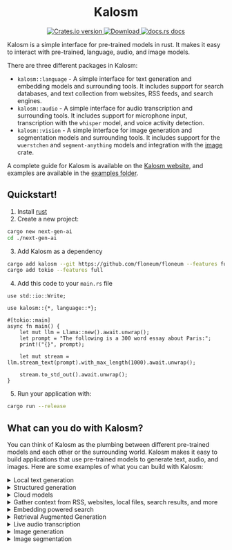 <div align="center">
  <h1>Kalosm</h1>
</div>
<div align="center">
  <!-- Crates version -->
  <a href="https://crates.io/crates/kalosm">
    <img src="https://img.shields.io/crates/v/kalosm.svg?style=flat-square"
    alt="Crates.io version" />
  </a>
  <!-- Downloads -->
  <a href="https://crates.io/crates/kalosm">
    <img src="https://img.shields.io/crates/d/kalosm.svg?style=flat-square"
      alt="Download" />
  </a>
  <!-- docs -->
  <a href="https://docs.rs/kalosm">
    <img src="https://img.shields.io/badge/docs-latest-blue.svg?style=flat-square"
      alt="docs.rs docs" />
  </a>
</div>

Kalosm is a simple interface for pre-trained models in rust. It makes it easy to interact with pre-trained, language, audio, and image models.

There are three different packages in Kalosm:
- `kalosm::language` - A simple interface for text generation and embedding models and surrounding tools. It includes support for search databases, and text collection from websites, RSS feeds, and search engines.
- `kalosm::audio` - A simple interface for audio transcription and surrounding tools. It includes support for microphone input, transcription with the `whisper` model, and voice activity detection. 
- `kalosm::vision` - A simple interface for image generation and segmentation models and surrounding tools. It includes support for the `wuerstchen` and `segment-anything` models and integration with the [image](https://docs.rs/image/latest/image/) crate.

A complete guide for Kalosm is available on the [Kalosm website](https://floneum.com/kalosm/), and examples are available in the [examples folder](https://github.com/floneum/floneum/tree/main/interfaces/kalosm/examples).

## Quickstart!

1) Install [rust](https://rustup.rs/)
2) Create a new project:
```sh
cargo new next-gen-ai
cd ./next-gen-ai
```
3) Add Kalosm as a dependency
```sh
cargo add kalosm --git https://github.com/floneum/floneum --features full
cargo add tokio --features full
```
4) Add this code to your `main.rs` file
```rust, no_run
use std::io::Write;

use kalosm::{*, language::*};

#[tokio::main]
async fn main() {
    let mut llm = Llama::new().await.unwrap();
    let prompt = "The following is a 300 word essay about Paris:";
    print!("{}", prompt);

    let mut stream = llm.stream_text(prompt).with_max_length(1000).await.unwrap();

    stream.to_std_out().await.unwrap();
}
```
5) Run your application with:
```sh
cargo run --release
```

## What can you do with Kalosm?

You can think of Kalosm as the plumbing between different pre-trained models and each other or the surrounding world. Kalosm makes it easy to build applications that use pre-trained models to generate text, audio, and images. Here are some examples of what you can build with Kalosm:

<details>
<summary>Local text generation</summary>

The simplest way to get started with Kalosm language is to pull in one of the local large language models and use it to generate text. Kalosm supports a streaming API that allows you to generate text in real time without blocking your main thread:

```rust, no_run
use kalosm::language::*;

#[tokio::main]
async fn main() -> Result<(), Box<dyn std::error::Error>> {
    let mut llm = Llama::phi_3().await.unwrap();
    let prompt = "The following is a 300 word essay about why the capital of France is Paris:";
    print!("{}", prompt);

    let mut stream = llm.stream_text(prompt).with_max_length(1000).await.unwrap();

    stream.to_std_out().await.unwrap();

    Ok(())
}
```

</details>

<details>
<summary>Structured generation</summary>

Natural language generation is interesting, but the more interesting aspect of text is as a universal data format. You can encode any kind of data into text with a format like json. Kalosm lets you use LLMs with structured generation to create arbitrary types from natural language inputs:

```rust, no_run
use kalosm::language::*;

// First, derive an efficient parser for your structured data
#[derive(Parse, Clone, Debug)]
enum Class {
    Thing,
    Person,
    Animal,
}

#[derive(Parse, Clone, Debug)]
struct Response {
    classification: Class,
}

#[tokio::main]
async fn main() {
    // Then set up a task with a prompt and constraints
    let llm = Llama::new_chat().await.unwrap();
    let task = Task::builder("You classify the user's message as about a person, animal or thing in a JSON format")
        .with_constraints(Response::new_parser())
        .build();

    // Finally, run the task
    let response = task.run("The Kalosm library lets you create structured data from natural language inputs", &llm).await.unwrap();
    println!("{:?}", response);
}
```

</details>

<details>
<summary>Cloud models</summary>

Kalosm also supports cloud models like GPT4 with the same streaming API:

```rust, no_run
// You must set the environment variable OPENAI_API_KEY (https://platform.openai.com/account/api-keys) to run this example.
use kalosm::language::*; 

#[tokio::main]
async fn main() -> Result<(), Box<dyn std::error::Error>> {
    let mut llm = Gpt3_5::default();
    let prompt = "The following is a 300 word essay about why the capital of France is Paris:";
    print!("{}", prompt);

    let mut stream = llm.stream_text(prompt).with_max_length(300).await.unwrap();

    stream.to_std_out().await.unwrap();

    Ok(())
}
```

</details>

<details>
<summary>Gather context from RSS, websites, local files, search results, and more</summary>

Kalosm makes it easy to collect text data from a variety of sources. For example, you can use Kalosm to collect text from a local folder of documents, an RSS stream, a website, or a search engine:

```rust, no_run
use kalosm::language::*;
use std::convert::TryFrom;
use std::path::PathBuf;

#[tokio::main]
async fn main() -> Result<(), Box<dyn std::error::Error>> {
    // Read an RSS stream
    let nyt = RssFeed::new(Url::parse("https://rss.nytimes.com/services/xml/rss/nyt/US.xml").unwrap());
    // Read a local folder of documents
    let mut documents = DocumentFolder::try_from(PathBuf::from("./documents")).unwrap();
    // Read a website (either from the raw HTML or inside of a headless browser)
    let page = Page::new(Url::parse("https://www.nytimes.com/live/2023/09/21/world/zelensky-russia-ukraine-news").unwrap(), BrowserMode::Static).unwrap();
    let document = page.article().await.unwrap();
    println!("Title: {}", document.title());
    println!("Body: {}", document.body());
    // Read pages from a search engine (You must have the SERPER_API_KEY environment variable set to run this example)
    let query = "What is the capital of France?";
    let api_key = std::env::var("SERPER_API_KEY").unwrap();
    let search_query = SearchQuery::new(query, &api_key, 5);
    let documents = search_query.into_documents().await.unwrap();
    let mut text = String::new();
    for document in documents {
        for word in document.body().split(' ').take(300) {
            text.push_str(word);
            text.push(' ');
        }
        text.push('\n');
    }
    println!("{}", text);

    Ok(())
}
```

</details>


<details>
<summary>Embedding powered search</summary>

Once you have your data, Kalosm includes tools to create embedding-powered search indexes. Embedding-based search lets you find documents that are semantically similar to a specific word or phrase even if no words are an exact match:

```rust, no_run
use kalosm::language::*;
use surrealdb::{engine::local::RocksDb, Surreal};

#[tokio::main]
async fn main() {
    // Create database connection
    let db = Surreal::new::<RocksDb>(std::env::temp_dir().join("temp.db")).await.unwrap();

    // Select a specific namespace / database
    db.use_ns("search").use_db("documents").await.unwrap();

    // Create a table in the surreal database to store the embeddings
    let document_table = db
        .document_table_builder("documents")
        .build::<Document>()
        .await
        .unwrap();

    // Add documents to the database
    document_table.add_context(DocumentFolder::new("./documents").unwrap()).await.unwrap();

    loop {
        // Get the user's question
        let user_question = prompt_input("Query: ").unwrap();

        let nearest_5 = document_table
            .search(&user_question)
            .with_results(5)
            .await
            .unwrap();

        println!("{:?}", nearest_5);
    }
}
```

</details>

<details>
<summary>Retrieval Augmented Generation</summary>

A large part of making modern LLMs performant is curating the context the models have access to. Retrieval Augmented Generation (or RAG) helps you do this by inserting context into the prompt based on a search query. For example, you can Kalosm to create a chatbot that uses context from local documents to answer questions:

```rust, no_run
use kalosm::language::*;
use surrealdb::{engine::local::RocksDb, Surreal};

#[tokio::main]
async fn main() -> Result<()> {
    let exists = std::path::Path::new("./db").exists();

    // Create database connection
    let db = Surreal::new::<RocksDb>("./db/temp.db").await?;

    // Select a specific namespace / database
    db.use_ns("test").use_db("test").await?;

    // Create a table in the surreal database to store the embeddings
    let document_table = db
        .document_table_builder("documents")
        .at("./db/embeddings.db")
        .build::<Document>()
        .await?;

    // If the database is new, add documents to it
    if !exists {
        std::fs::create_dir_all("documents")?;
        let context = [
            "https://floneum.com/kalosm/docs",
            "https://floneum.com/kalosm/docs/guides/retrieval_augmented_generation",
        ]
        .iter()
        .map(|url| Url::parse(url).unwrap());

        document_table.add_context(context).await?;
    }

    // Create a llama chat model
    let model = Llama::new_chat().await?;
    let mut chat = Chat::builder(model).with_system_prompt("The assistant help answer questions based on the context given by the user. The model knows that the information the user gives it is always true.").build();

    loop {
        // Ask the user for a question
        let user_question = prompt_input("\n> ")?;

        // Search for relevant context in the document engine
        let context = document_table
            .search(&user_question)
            .with_results(1)
            .await?
            .into_iter()
            .map(|document| {
                format!(
                    "Title: {}\nBody: {}\n",
                    document.record.title(),
                    document.record.body()
                )
            })
            .collect::<Vec<_>>()
            .join("\n");

        // Format a prompt with the question and context
        let prompt = format!(
            "{context}\n{user_question}"
        );

        // Display the prompt to the user for debugging purposes
        println!("{}", prompt);

        // And finally, respond to the user
        let mut output_stream = chat.add_message(prompt);
        print!("Bot: ");
        output_stream.to_std_out().await?;
    }
}
```

</details>


<details>
<summary>Live audio transcription</summary>

Kalosm makes it easy to build up context about the world around your application. 

```rust, no_run
use kalosm::sound::*;

#[tokio::main]
async fn main() -> Result<(), anyhow::Error> {
    // Create a new whisper model
    let model = Whisper::new().await?;

    // Stream audio from the microphone
    let mic = MicInput::default();
    let stream = mic.stream().unwrap();

    // The audio into chunks based on voice activity and then transcribe those chunks
    // The model will transcribe chunks of speech that are separated by silence
    let mut text_stream = stream.transcribe(model);

    // Finally, print the text to the console
    text_stream.to_std_out().await.unwrap();

    Ok(())
}
```

</details>


<details>
<summary>Image generation</summary>

In addition to language, audio, and embedding models, Kalosm also supports image generation. For example, you can use Kalosm to generate images from text:

```rust, no_run
use kalosm::vision::*;

#[tokio::main]
async fn main() {
    let model = Wuerstchen::new().await.unwrap();
    let settings = WuerstchenInferenceSettings::new(
        "a cute cat with a hat in a room covered with fur with incredible detail",
    );
    if let Ok(mut images) = model.run(settings) {
        while let Some(image) = images.next().await {
            if let Some(buf) = image.generated_image() {
                buf.save(&format!("{}.png",image.sample_num())).unwrap();
            }
        }
    }
}
```

</details>

<details>
<summary>Image segmentation</summary>

Kalosm also supports image segmentation with the segment-anything model:

```rust, no_run
use kalosm::vision::*;

#[tokio::main]
async fn main() {
    let model = SegmentAnything::builder().build().unwrap();
    let image = image::open("examples/landscape.jpg").unwrap();
    let images = model.segment_everything(image).unwrap();
    for (i, img) in images.iter().enumerate() {
        img.save(&format!("{}.png", i)).unwrap();
    }
}
```

</details>
